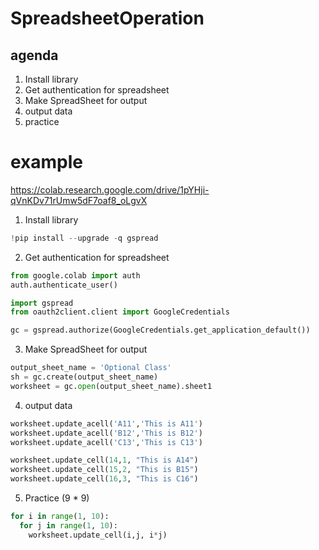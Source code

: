 # SpreadsheetOperation

## agenda
1. Install library
2. Get authentication for spreadsheet
3. Make SpreadSheet for output
4. output data
5. practice

# example
https://colab.research.google.com/drive/1pYHji-qVnKDv71rUmw5dF7oaf8_oLgvX

1. Install library

  ```Python
  !pip install --upgrade -q gspread
  ```

2. Get authentication for spreadsheet

  ```Python
  from google.colab import auth
  auth.authenticate_user()

  import gspread
  from oauth2client.client import GoogleCredentials

  gc = gspread.authorize(GoogleCredentials.get_application_default())
  ```

3. Make SpreadSheet for output

  ```Python
  output_sheet_name = 'Optional Class'
  sh = gc.create(output_sheet_name)
  worksheet = gc.open(output_sheet_name).sheet1
  ```

4. output data

  ```Python
  worksheet.update_acell('A11','This is A11')
  worksheet.update_acell('B12','This is B12')
  worksheet.update_acell('C13','This is C13')

  worksheet.update_cell(14,1, "This is A14")
  worksheet.update_cell(15,2, "This is B15")
  worksheet.update_cell(16,3, "This is C16")
  ```

5. Practice (9 * 9)

  ```Python
  for i in range(1, 10):
    for j in range(1, 10):
      worksheet.update_cell(i,j, i*j)
  ```
